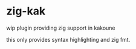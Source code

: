 # zig-kak

wip plugin providing zig support in kakoune

this only provides syntax highlighting and zig fmt.

